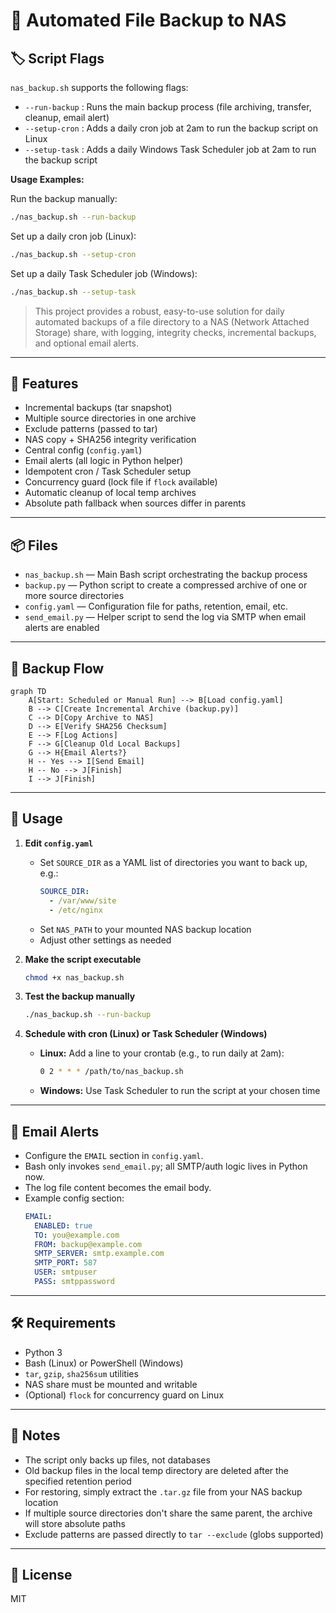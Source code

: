 # 🚀 Automated File Backup to NAS

## 🏷️ Script Flags

`nas_backup.sh` supports the following flags:

- `--run-backup` : Runs the main backup process (file archiving, transfer, cleanup, email alert)
- `--setup-cron` : Adds a daily cron job at 2am to run the backup script on Linux
- `--setup-task` : Adds a daily Windows Task Scheduler job at 2am to run the backup script

**Usage Examples:**

Run the backup manually:
```bash
./nas_backup.sh --run-backup
```

Set up a daily cron job (Linux):
```bash
./nas_backup.sh --setup-cron
```

Set up a daily Task Scheduler job (Windows):
```bash
./nas_backup.sh --setup-task
```

>This project provides a robust, easy-to-use solution for daily automated backups of a file directory to a NAS (Network Attached Storage) share, with logging, integrity checks, incremental backups, and optional email alerts.

---

## 🌟 Features
- Incremental backups (tar snapshot)
- Multiple source directories in one archive
- Exclude patterns (passed to tar)
- NAS copy + SHA256 integrity verification
- Central config (`config.yaml`)
- Email alerts (all logic in Python helper)
- Idempotent cron / Task Scheduler setup
- Concurrency guard (lock file if `flock` available)
- Automatic cleanup of local temp archives
- Absolute path fallback when sources differ in parents

---

## 📦 Files
- `nas_backup.sh` — Main Bash script orchestrating the backup process
- `backup.py` — Python script to create a compressed archive of one or more source directories
- `config.yaml` — Configuration file for paths, retention, email, etc.
- `send_email.py` — Helper script to send the log via SMTP when email alerts are enabled

---

## 🔄 Backup Flow

```mermaid
graph TD
    A[Start: Scheduled or Manual Run] --> B[Load config.yaml]
    B --> C[Create Incremental Archive (backup.py)]
    C --> D[Copy Archive to NAS]
    D --> E[Verify SHA256 Checksum]
    E --> F[Log Actions]
    F --> G[Cleanup Old Local Backups]
    G --> H{Email Alerts?}
    H -- Yes --> I[Send Email]
    H -- No --> J[Finish]
    I --> J[Finish]
```

---

## 🚦 Usage
1. **Edit `config.yaml`**
   - Set `SOURCE_DIR` as a YAML list of directories you want to back up, e.g.:
     ```yaml
     SOURCE_DIR:
       - /var/www/site
       - /etc/nginx
     ```
   - Set `NAS_PATH` to your mounted NAS backup location
   - Adjust other settings as needed

2. **Make the script executable**
   ```bash
   chmod +x nas_backup.sh
   ```

3. **Test the backup manually**
   ```bash
   ./nas_backup.sh --run-backup
   ```

4. **Schedule with cron (Linux) or Task Scheduler (Windows)**
   - **Linux:** Add a line to your crontab (e.g., to run daily at 2am):
     ```bash
     0 2 * * * /path/to/nas_backup.sh
     ```
   - **Windows:** Use Task Scheduler to run the script at your chosen time

---

## 📧 Email Alerts
- Configure the `EMAIL` section in `config.yaml`.
- Bash only invokes `send_email.py`; all SMTP/auth logic lives in Python now.
- The log file content becomes the email body.
- Example config section:
  ```yaml
  EMAIL:
    ENABLED: true
    TO: you@example.com
    FROM: backup@example.com
    SMTP_SERVER: smtp.example.com
    SMTP_PORT: 587
    USER: smtpuser
    PASS: smtppassword
  ```

---

## 🛠️ Requirements
- Python 3
- Bash (Linux) or PowerShell (Windows)
- `tar`, `gzip`, `sha256sum` utilities
- NAS share must be mounted and writable
- (Optional) `flock` for concurrency guard on Linux

---

## 📝 Notes
- The script only backs up files, not databases
- Old backup files in the local temp directory are deleted after the specified retention period
- For restoring, simply extract the `.tar.gz` file from your NAS backup location
- If multiple source directories don't share the same parent, the archive will store absolute paths
- Exclude patterns are passed directly to `tar --exclude` (globs supported)

---

## 📄 License
MIT

